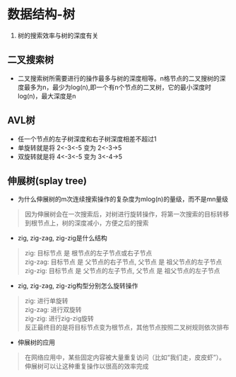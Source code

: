 # 数据结构-树
1. 树的搜索效率与树的深度有关

## 二叉搜索树
+ 二叉搜索树所需要进行的操作最多与树的深度相等。n格节点的二叉搜树的深度最多为n，最少为log(n),即一个有n个节点的二叉树，它的最小深度时log(n)，最大深度是n

## AVL树
+ 任一个节点的左子树深度和右子树深度相差不超过1
+ 单旋转就是将 2<-3<-5 变为 2<-3->5
+ 双旋转就是将 4<-3<-5 变为 3<-4->5

## 伸展树(splay tree)
+ 为什么伸展树的m次连续搜索操作的复杂度为mlog(n)的量级，而不是mn量级
> 因为伸展树会在一次搜索后，对树进行旋转操作，将第一次搜索的目标转移到根节点上，树的深度减小，方便之后的搜索
+ zig, zig-zag, zig-zig是什么结构
> zig: 目标节点 是 根节点的左子节点或右子节点  
> zig-zag: 目标节点 是 父节点的右子节点, 父节点 是 祖父节点的左子节点  
> zig-zig: 目标节点 是 父节点的左子节点, 父节点 是 祖父节点的左子节点
+ zig, zig-zag, zig-zig构型分别怎么旋转操作
> zig: 进行单旋转  
> zig-zag: 进行双旋转  
> zig-zig: 进行zig-zig旋转  
> 反正最终目的是将目标节点变为根节点，其他节点按照二叉树规则依次排布
+ 伸展树的应用
> 在网络应用中，某些固定内容被大量重复访问（比如“我们走，皮皮虾”）。伸展树可以让这种重复操作以很高的效率完成

